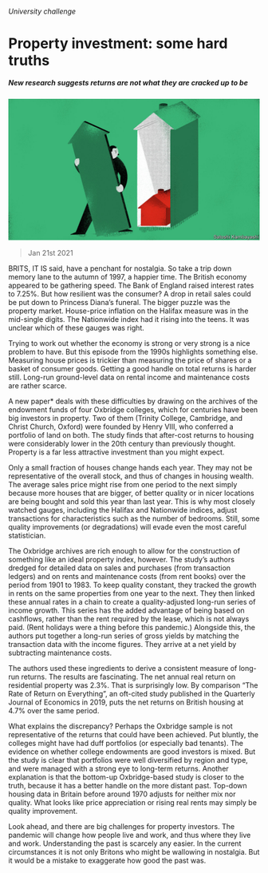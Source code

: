 ###### University challenge

# Property investment: some hard truths 

##### New research suggests returns are not what they are cracked up to be 

![image](images/20210123_FND001_0.jpg) 

> Jan 21st 2021 


BRITS, IT IS said, have a penchant for nostalgia. So take a trip down memory lane to the autumn of 1997, a happier time. The British economy appeared to be gathering speed. The Bank of England raised interest rates to 7.25%. But how resilient was the consumer? A drop in retail sales could be put down to Princess Diana’s funeral. The bigger puzzle was the property market. House-price inflation on the Halifax measure was in the mid-single digits. The Nationwide index had it rising into the teens. It was unclear which of these gauges was right.


Trying to work out whether the economy is strong or very strong is a nice problem to have. But this episode from the 1990s highlights something else. Measuring house prices is trickier than measuring the price of shares or a basket of consumer goods. Getting a good handle on total returns is harder still. Long-run ground-level data on rental income and maintenance costs are rather scarce.



A new paper* deals with these difficulties by drawing on the archives of the endowment funds of four Oxbridge colleges, which for centuries have been big investors in property. Two of them (Trinity College, Cambridge, and Christ Church, Oxford) were founded by Henry VIII, who conferred a portfolio of land on both. The study finds that after-cost returns to housing were considerably lower in the 20th century than previously thought. Property is a far less attractive investment than you might expect.


Only a small fraction of houses change hands each year. They may not be representative of the overall stock, and thus of changes in housing wealth. The average sales price might rise from one period to the next simply because more houses that are bigger, of better quality or in nicer locations are being bought and sold this year than last year. This is why most closely watched gauges, including the Halifax and Nationwide indices, adjust transactions for characteristics such as the number of bedrooms. Still, some quality improvements (or degradations) will evade even the most careful statistician.


The Oxbridge archives are rich enough to allow for the construction of something like an ideal property index, however. The study’s authors dredged for detailed data on sales and purchases (from transaction ledgers) and on rents and maintenance costs (from rent books) over the period from 1901 to 1983. To keep quality constant, they tracked the growth in rents on the same properties from one year to the next. They then linked these annual rates in a chain to create a quality-adjusted long-run series of income growth. This series has the added advantage of being based on cashflows, rather than the rent required by the lease, which is not always paid. (Rent holidays were a thing before this pandemic.) Alongside this, the authors put together a long-run series of gross yields by matching the transaction data with the income figures. They arrive at a net yield by subtracting maintenance costs.


The authors used these ingredients to derive a consistent measure of long-run returns. The results are fascinating. The net annual real return on residential property was 2.3%. That is surprisingly low. By comparison “The Rate of Return on Everything”, an oft-cited study published in the Quarterly Journal of Economics in 2019, puts the net returns on British housing at 4.7% over the same period.


What explains the discrepancy? Perhaps the Oxbridge sample is not representative of the returns that could have been achieved. Put bluntly, the colleges might have had duff portfolios (or especially bad tenants). The evidence on whether college endowments are good investors is mixed. But the study is clear that portfolios were well diversified by region and type, and were managed with a strong eye to long-term returns. Another explanation is that the bottom-up Oxbridge-based study is closer to the truth, because it has a better handle on the more distant past. Top-down housing data in Britain before around 1970 adjusts for neither mix nor quality. What looks like price appreciation or rising real rents may simply be quality improvement.


Look ahead, and there are big challenges for property investors. The pandemic will change how people live and work, and thus where they live and work. Understanding the past is scarcely any easier. In the current circumstances it is not only Britons who might be wallowing in nostalgia. But it would be a mistake to exaggerate how good the past was.



